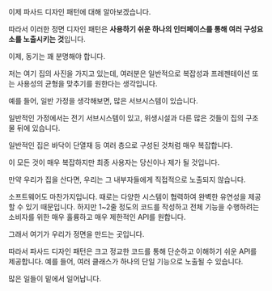 이제 파사드 디자인 패턴에 대해 알아보겠습니다.

따라서 이러한 정면 디자인 패턴은 **사용하기 쉬운 하나의 인터페이스를 통해 여러 구성요소를 노출시키는 것**입니다.

이제, 동기는 꽤 분명해야 합니다.

저는 여기 집의 사진을 가지고 있는데, 여러분은 일반적으로 복잡성과 프레젠테이션 또는 사용성의 균형을 맞추기를 원한다는 생각입니다.

예를 들어, 일반 가정을 생각해보면, 많은 서브시스템이 있습니다.

일반적인 가정에서는 전기 서브시스템이 있고, 위생시설과 다른 많은 것들이 집의 구조물 뒤에 있습니다.

일반적인 집은 바닥이 단열재 등 여러 층으로 구성된 것처럼 매우 복잡합니다.

이 모든 것이 매우 복잡하지만 최종 사용자는 당신이나 제가 될 것입니다.

만약 우리가 집을 산다면, 우리는 그 내부자들에게 직접적으로 노출되지 않습니다.

소프트웨어도 마찬가지입니다. 때로는 다양한 시스템이 협력하여 완벽한 유연성을 제공할 수 있기 때문입니다. 하지만 1~2줄 정도의 코드를 작성하고 전체 기능을 수행하려는 소비자를 위한 매우 훌륭하고 매우 제한적인 API를 원합니다.

그래서 여기가 우리가 정면을 만드는 곳입니다.

따라서 파사드 디자인 패턴은 크고 정교한 코드를 통해 단순하고 이해하기 쉬운 API를 제공합니다. 예를 들어, 여러 클래스가 하나의 단일 기능으로 노출될 수 있습니다.

많은 일들이 밑에서 일어납니다.